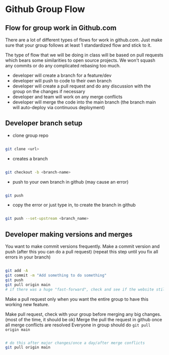 # Github Group Flow

## Flow for group work in Github.com

There are a lot of different types of flows for work in github.com. Just make sure that your group follows at least 1 standardized flow and stick to it.

The type of flow that we will be doing in class will be based on pull requests which bears some similarities to open source projects. We won't squash any commits or do any complicated rebasing too much.

- developer will create a branch for a feature/dev
- developer will push to code to their own branch
- developer will create a pull request and do any discussion with the group on the changes if necessary
- developer and team will work on any merge conflicts
- developer will merge the code into the main branch (the branch main will auto-deploy via continuous deployment)

## Developer branch setup

- clone group repo

```bash

git clone <url>

```

- creates a branch

```bash

git checkout -b <branch-name>

```

- push to your own branch in github (may cause an error)

```bash

git push

```

- copy the error or just type in, to create the branch in github

```bash

git push --set-upstream <branch_name>

```

## Developer making versions and merges

You want to make commit versions frequently. Make a commit version and push (after this you can do a pull request) (repeat this step until you fix all errors in your branch)

```bash

git add -A
git commit -m "Add something to do something"
git push
git pull origin main
# if there was a huge "fast-forward", check and see if the website still works and repeat from "git add -A"

```

Make a pull request only when you want the entire group to have this working new feature.

Make pull request, check with your group before merging any big changes. (most of the time, it should be ok)
Merge the pull the request in github once all merge conflicts are resolved
Everyone in group should do `git pull origin main`

```bash

# do this after major changes/once a day/after merge conflicts
git pull origin main

```
